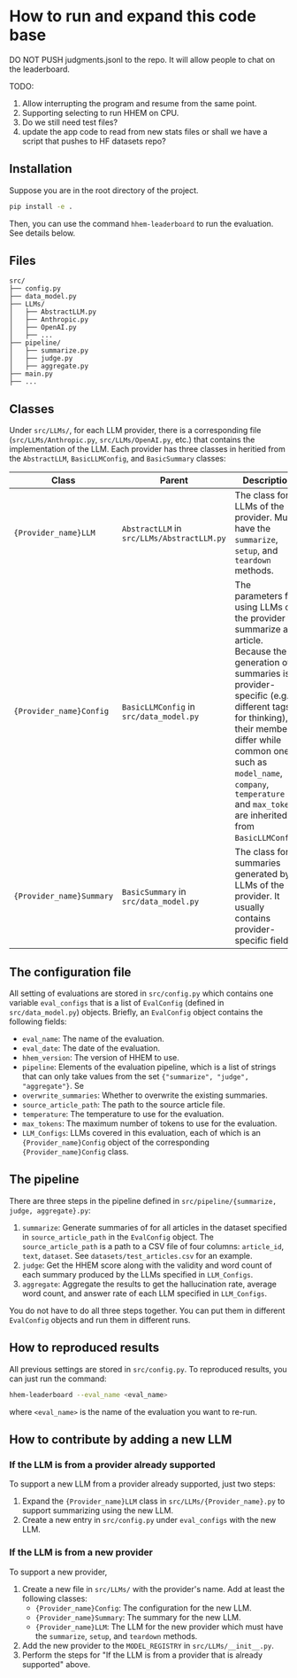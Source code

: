 # How to run and expand this code base

DO NOT PUSH judgments.jsonl to the repo. It will allow people to chat on the leaderboard.

TODO: 
1. Allow interrupting the program and resume from the same point.
2. Supporting selecting to run HHEM on CPU. 
3. Do we still need test files?
4. update the app code to read from new stats files or shall we have a script that pushes to HF datasets repo?

## Installation

Suppose you are in the root directory of the project.

```bash
pip install -e .
```

Then, you can use the command `hhem-leaderboard` to run the evaluation. See details below. 

## Files

```plaintext
src/
├── config.py
├── data_model.py
├── LLMs/
│   ├── AbstractLLM.py
│   ├── Anthropic.py
│   ├── OpenAI.py
│   ├── ...
├── pipeline/
│   ├── summarize.py
│   ├── judge.py
│   ├── aggregate.py
├── main.py
├── ...
```

## Classes 

Under `src/LLMs/`, for each LLM provider, there is a corresponding file (`src/LLMs/Anthropic.py`, `src/LLMs/OpenAI.py`, etc.) that contains the implementation of the LLM. Each provider has three classes in heritied from the `AbstractLLM`, `BasicLLMConfig`, and `BasicSummary` classes: 

| Class | Parent | Description |
|-------|--------|-------------|
| `{Provider_name}LLM` | `AbstractLLM` in `src/LLMs/AbstractLLM.py` | The class for all LLMs of the provider. Must have the `summarize`, `setup`, and `teardown` methods. |
| `{Provider_name}Config` | `BasicLLMConfig` in `src/data_model.py` | The parameters for using LLMs of the provider to summarize an article. Because the generation of summaries is provider-specific (e.g., different tags for thinking), their members differ while common ones such as `model_name`, `company`, `temperature` and `max_tokens` are inherited from `BasicLLMConfig`. |
| `{Provider_name}Summary` | `BasicSummary` in `src/data_model.py` | The class for summaries generated by LLMs of the provider. It usually contains provider-specific fields. |

## The configuration file

All setting of evaluations are stored in `src/config.py` which contains one variable `eval_configs` that is a list of `EvalConfig` (defined in `src/data_model.py`) objects. Briefly, an `EvalConfig` object contains the following fields:

- `eval_name`: The name of the evaluation.
- `eval_date`: The date of the evaluation.
- `hhem_version`: The version of HHEM to use.
- `pipeline`: Elements of the evaluation pipeline, which is a list of strings that can only take values from the set `{"summarize", "judge", "aggregate"}`. Se
- `overwrite_summaries`: Whether to overwrite the existing summaries.
- `source_article_path`: The path to the source article file. 
- `temperature`: The temperature to use for the evaluation.
- `max_tokens`: The maximum number of tokens to use for the evaluation.
- `LLM_Configs`: LLMs covered in this evaluation, each of which is an `{Provider_name}Config` object of the corresponding `{Provider_name}Config` class.

## The pipeline

There are three steps in the pipeline defined in `src/pipeline/{summarize, judge, aggregate}.py`: 

1. `summarize`: Generate summaries of for all articles in the dataset specified in `source_article_path` in the `EvalConfig` object. The `source_article_path` is a path to a CSV file of four columns: `article_id`, `text`, `dataset`. See `datasets/test_articles.csv` for an example.
2. `judge`: Get the HHEM score along with the validity and word count of each summary produced by the LLMs specified in `LLM_Configs`.
3. `aggregate`: Aggregate the results to get the hallucination rate, average word count, and answer rate of each LLM specified in `LLM_Configs`.

You do not have to do all three steps together. You can put them in different `EvalConfig` objects and run them in different runs. 

## How to reproduced results

All previous settings are stored in `src/config.py`. To reproduced results, you can just run the command:

```bash
hhem-leaderboard --eval_name <eval_name>
```
where `<eval_name>` is the name of the evaluation you want to re-run. 

## How to contribute by adding a new LLM

### If the LLM is from a provider already supported

To support a new LLM from a provider already supported, just two steps: 

1. Expand the `{Provider_name}LLM` class in `src/LLMs/{Provider_name}.py` to support summarizing using the new LLM. 
2. Create a new entry in `src/config.py` under `eval_configs` with the new LLM.

### If the LLM is from a new provider

To support a new provider, 
1. Create a new file in `src/LLMs/` with the provider's name. Add at least the following classes: 
    - `{Provider_name}Config`: The configuration for the new LLM.
    - `{Provider_name}Summary`: The summary for the new LLM.
    - `{Provider_name}LLM`: The LLM for the new provider which must have the `summarize`, `setup`, and `teardown` methods.
2. Add the new provider to the `MODEL_REGISTRY` in `src/LLMs/__init__.py`.
3. Perform the steps for "If the LLM is from a provider that is already supported" above.